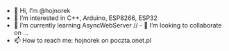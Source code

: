 - 👋 Hi, I’m @hojnorek
- 👀 I’m interested in C++, Arduino, ESP8266, ESP32
- 🌱 I’m currently learning AsyncWebServer
// - 💞️ I’m looking to collaborate on ...
- 📫 How to reach me: hojnorek on poczta.onet.pl

<!---
hojnorek/hojnorek is a ✨ special ✨ repository because its `README.md` (this file) appears on your GitHub profile.
You can click the Preview link to take a look at your changes.
--->
